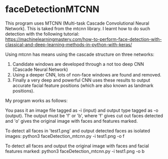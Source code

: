 # faceDetectionMTCNN

This program uses MTCNN (Multi-task Cascade Convolutional Neural Network). This is taked from the mtcnn library.
I learnt how to do such detection with the following tutorial:
https://machinelearningmastery.com/how-to-perform-face-detection-with-classical-and-deep-learning-methods-in-python-with-keras/

Using mtcnn has means using the cascade structure on three networks:
1. Candidate windows are developed through a not too deep CNN (Cascade Neural Network)
2. Using a deeper CNN, lots of non-face windows are found and removed.
3. Finally a very deep and powerful CNN uses these results to output accurate facial feature positions (which are also known 
as landmark positions).

My program works as follows:

You pass it an image file tagged as -i (input) and output type tagged as -o (output).
The output must be 'f' or 'b', where 'f' gives cut out faces detected and 'o' gives
the original image with faces and features marked.

To detect all faces in 'test1.png' and output detected faces as isolated images:
python3 faceDetection_mtcnn.py -i test1.png -o f

To detect all faces and output the original image with faces and facial features marked:
python3 faceDetection_mtcnn.py -i test1.png -o b
